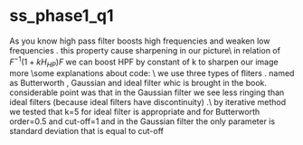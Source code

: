# ss_phase1_q1
As you know high pass filter boosts high frequencies and weaken low frequencies . this  property cause sharpening in our picture\\
in relation of $F^{-1}(1+kH_{HP})F$ we can boost HPF  by constant of k to sharpen our image more 
\\some explanations about code:
\\ we use three types of fliters . named as Butterworth , Gaussian and ideal filter whic is brought in the book. considerable point was that in the Gaussian filter we see less ringing than ideal filters (because ideal filters have discontinuity) .\\
by iterative method we tested that k=5 for ideal filter is appropriate and for Butterworth order=0.5 and cut-off=1 and in the Gaussian filter the only parameter is standard deviation that is equal to cut-off